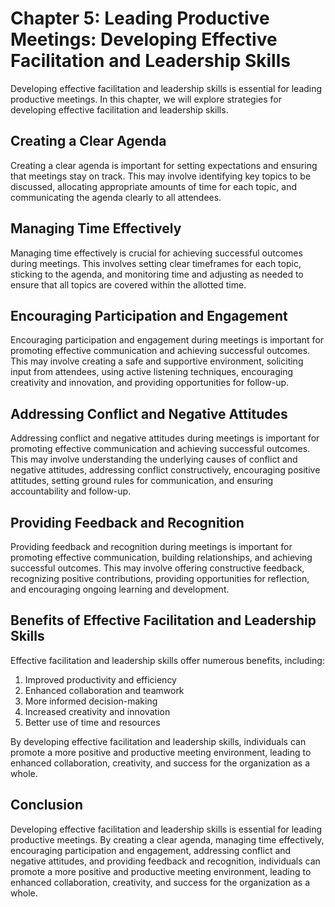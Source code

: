 Chapter 5: Leading Productive Meetings: Developing Effective Facilitation and Leadership Skills
===============================================================================================

Developing effective facilitation and leadership skills is essential for leading productive meetings. In this chapter, we will explore strategies for developing effective facilitation and leadership skills.

Creating a Clear Agenda
-----------------------

Creating a clear agenda is important for setting expectations and ensuring that meetings stay on track. This may involve identifying key topics to be discussed, allocating appropriate amounts of time for each topic, and communicating the agenda clearly to all attendees.

Managing Time Effectively
-------------------------

Managing time effectively is crucial for achieving successful outcomes during meetings. This involves setting clear timeframes for each topic, sticking to the agenda, and monitoring time and adjusting as needed to ensure that all topics are covered within the allotted time.

Encouraging Participation and Engagement
----------------------------------------

Encouraging participation and engagement during meetings is important for promoting effective communication and achieving successful outcomes. This may involve creating a safe and supportive environment, soliciting input from attendees, using active listening techniques, encouraging creativity and innovation, and providing opportunities for follow-up.

Addressing Conflict and Negative Attitudes
------------------------------------------

Addressing conflict and negative attitudes during meetings is important for promoting effective communication and achieving successful outcomes. This may involve understanding the underlying causes of conflict and negative attitudes, addressing conflict constructively, encouraging positive attitudes, setting ground rules for communication, and ensuring accountability and follow-up.

Providing Feedback and Recognition
----------------------------------

Providing feedback and recognition during meetings is important for promoting effective communication, building relationships, and achieving successful outcomes. This may involve offering constructive feedback, recognizing positive contributions, providing opportunities for reflection, and encouraging ongoing learning and development.

Benefits of Effective Facilitation and Leadership Skills
--------------------------------------------------------

Effective facilitation and leadership skills offer numerous benefits, including:

1. Improved productivity and efficiency
2. Enhanced collaboration and teamwork
3. More informed decision-making
4. Increased creativity and innovation
5. Better use of time and resources

By developing effective facilitation and leadership skills, individuals can promote a more positive and productive meeting environment, leading to enhanced collaboration, creativity, and success for the organization as a whole.

Conclusion
----------

Developing effective facilitation and leadership skills is essential for leading productive meetings. By creating a clear agenda, managing time effectively, encouraging participation and engagement, addressing conflict and negative attitudes, and providing feedback and recognition, individuals can promote a more positive and productive meeting environment, leading to enhanced collaboration, creativity, and success for the organization as a whole.
